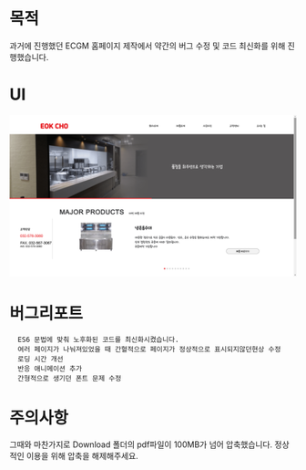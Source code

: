 # 목적

과거에 진행했던 ECGM 홈페이지 제작에서 약간의 버그 수정 및 코드 최신화를 위해 진행했습니다.

# UI
![ECGM](https://github.com/seungwoo505/ECGM-edit-Version/blob/main/mainScreen.png)

# 버그리포트

```
  ES6 문법에 맞춰 노후화된 코드를 최신화시켰습니다.
  여러 페이지가 나눠져있었을 때 간혈적으로 페이지가 정상적으로 표시되지않던현상 수정
  로딩 시간 개선
  반응 애니메이션 추가
  간형적으로 생기던 폰트 문제 수정
```

# 주의사항

그때와 마찬가지로 Download 폴더의 pdf파일이 100MB가 넘어 압축했습니다. 정상적인 이용을 위해 압축을 해제해주세요.
